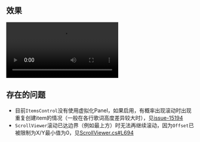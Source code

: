 ## 效果
![](samples.mp4)

## 存在的问题
* 目前`ItemsControl`没有使用虚拟化Panel，如果启用，有概率出现滚动时出现重复创建item的情况（一般在各行歌词高度差异较大时），见[issue-15194](https://github.com/AvaloniaUI/Avalonia/issues/15194)
* `ScrollViewer`滚动已达边界（例如最上方）时无法再继续滚动，因为`Offset`已被限制为X/Y最小值为0，见[ScrollViewer.cs#L694](https://github.com/AvaloniaUI/Avalonia/blob/master/src/Avalonia.Controls/ScrollViewer.cs#L694)